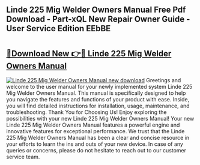 ## Linde 225 Mig Welder Owners Manual Free Pdf Download - Part-xQL New Repair Owner Guide - User Service Edition EEbBE

# <h2><a href="http://bc82496.oget.top/?id=Linde+225+Mig+Welder+Owners+Manual">🔗Download New 👉🔴 Linde 225 Mig Welder Owners Manual</a></h2>

[![Linde 225 Mig Welder Owners Manual new download](https://i.imgur.com/5g1atiW.png)](http://bc82496.oget.top/?id=Linde+225+Mig+Welder+Owners+Manual)
Greetings and welcome to the user manual for your newly implemented system Linde 225 Mig Welder Owners Manual. This manual is specifically designed to help you navigate the features and functions of your product with ease. Inside, you will find detailed instructions for installation, usage, maintenance, and troubleshooting. Thank You for Choosing Us! Enjoy exploring the possibilities with your new Linde 225 Mig Welder Owners Manual! Your new Linde 225 Mig Welder Owners Manual features a powerful engine and innovative features for exceptional performance. We trust that the Linde 225 Mig Welder Owners Manual has been a clear and concise resource in your efforts to learn the ins and outs of your new device. In case of any queries or concerns, please do not hesitate to reach out to our customer service team.
